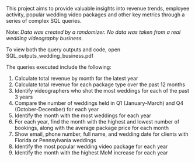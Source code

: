 This project aims to provide valuable insights into revenue trends, employee activity, popular wedding video packages and other key metrics 
through a series of complex SQL queries.

Note: *Data was created by a randomizer. No data was taken from a real wedding videography business.*

To view both the query outputs and code, open SQL_outputs_wedding_business.pdf

The queries executed include the following:

1. Calculate total revenue by month for the latest year
2. Calculate total revenue for each package type over the past 12 months
3. Identify videographers who shot the most weddings for each of the past 3 years
4. Compare the number of weddings held in Q1 (January-March) and Q4 (October-December) for each year
5. Identify the month with the most weddings for each year
6. For each year, find the month with the highest and lowest number of bookings, along with the average package price for each month
7. Show email, phone number, full name, and wedding date for clients with Florida or Pennsylvania weddings
8. Identify the most popular wedding video package for each year 
9. Identify the month with the highest MoM increase for each year

